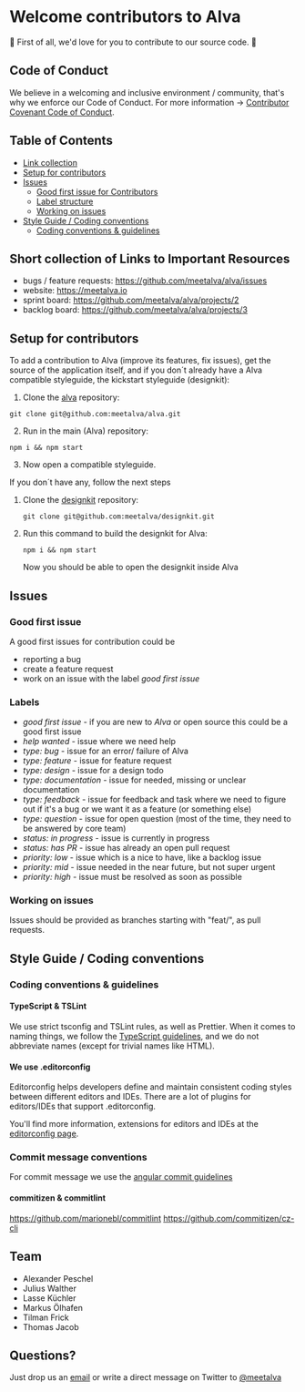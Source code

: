 # Welcome contributors to Alva
💓 First of all, we'd love for you to contribute to our source code. 💓

## Code of Conduct
We believe in a welcoming and inclusive environment / community, that's why we enforce our Code of Conduct.
For more information -> [Contributor Covenant Code of Conduct](CODE_OF_CONDUCT.md).


## Table of Contents
- [Link collection](#short-collection-of-links-to-important-resources)
- [Setup for contributors](#setup-for-contributors)
- [Issues](#issues)
	- [Good first issue for Contributors](#good-first-issue)
	- [Label structure](#labels)
	- [Working on issues](#working-on-issues)
- [Style Guide / Coding conventions](#style-guide--coding-conventions)
	- [Coding conventions & guidelines](#coding-conventions--guidelines)


## Short collection of Links to Important Resources
   * bugs / feature requests: https://github.com/meetalva/alva/issues
   * website: https://meetalva.io
   * sprint board: https://github.com/meetalva/alva/projects/2
   * backlog board: https://github.com/meetalva/alva/projects/3


## Setup for contributors
To add a contribution to Alva (improve its features, fix issues),
get the source of the application itself, and if you don´t already have a Alva compatible styleguide, the kickstart styleguide (designkit):

1. Clone the [alva](https://github.com/meetalva/alva) repository:
```shell
git clone git@github.com:meetalva/alva.git
```
2. Run in the main (Alva) repository:
```shell
npm i && npm start
```

3. Now open a compatible styleguide.

If you don´t have any, follow the next steps
1. Clone the [designkit](https://github.com/meetalva/designkit) repository:
	```shell
	git clone git@github.com:meetalva/designkit.git
	```
2. Run this command to build the designkit for Alva:
	```shell
	npm i && npm start
	```
	Now you should be able to open the designkit inside Alva


## Issues
### Good first issue
A good first issues for contribution could be
* reporting a bug
* create a feature request
* work on an issue with the label *good first issue*

### Labels
- *good first issue* - if you are new to *Alva* or open source this could be a good first issue
- *help wanted* - issue where we need help
- *type: bug* - issue for an error/ failure of Alva
- *type: feature* - issue for feature request
- *type: design* - issue for a design todo
- *type: documentation* - issue for needed, missing or unclear documentation
- *type: feedback* - issue for feedback and task where we need to figure out if it's a bug or we want it as a feature (or something else)
- *type: question* - issue for open question (most of the time, they need to be answered by core team)
- *status: in progress* - issue is currently in progress
- *status: has PR* - issue has already an open pull request
- *priority: low* - issue which is a nice to have, like a backlog issue
- *priority: mid* - issue needed in the near future, but not super urgent
- *priority: high* - issue must be resolved as soon as possible

### Working on issues
Issues should be provided as branches starting with "feat/", as pull requests.


## Style Guide / Coding conventions
### Coding conventions & guidelines
#### TypeScript & TSLint
We use strict tsconfig and TSLint rules, as well as Prettier. When it comes to naming things, we follow the [TypeScript guidelines](https://github.com/Microsoft/TypeScript/wiki/Coding-guidelines), and we do not abbreviate names (except for trivial names like HTML).

#### We use .editorconfig
Editorconfig helps developers define and maintain consistent coding styles between different editors and IDEs.
There are a lot of plugins for editors/IDEs that support .editorconfig.

You'll find more information, extensions for editors and IDEs at the [editorconfig page](http://editorconfig.org/).


### Commit message conventions
For commit message we use the [angular commit guidelines](https://github.com/angular/angular.js/blob/master/DEVELOPERS.md#commits)
#### commitizen & commitlint
https://github.com/marionebl/commitlint
https://github.com/commitizen/cz-cli


## Team
* Alexander Peschel
* Julius Walther
* Lasse Küchler
* Markus Ölhafen
* Tilman Frick
* Thomas Jacob


## Questions?
Just drop us an [email](alva@sinnerschrader.com) or write a direct message on Twitter to [@meetalva](https://twitter.com/meetalva)
